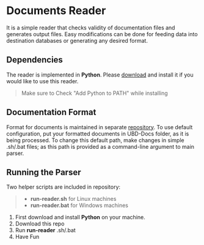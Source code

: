 # Documents Reader

It is a simple reader that checks validity of documentation files and generates output files. Easy modifications can be done for feeding data into destination databases or generating any desired format.

## Dependencies

The reader is implemented in **Python**. Please [download](https://www.python.org/downloads/) and install it if you would like to use this reader.

> Make sure to Check "Add Python to PATH" while installing

## Documentation Format

Format for documents is maintained in separate [repository](https://github.com/ubrant/documents-format). To use default configuration, put your formatted documents in UBD-Docs folder, as it is being processed. To change this default path, make changes in simple .sh/.bat files; as this path is provided as a command-line argument to main parser.

## Running the Parser

Two helper scripts are included in repository:

> * **run-reader.sh** for Linux machines
> * **run-reader.bat** for Windows machines

1. First download and install **Python** on your machine.
2. Download this repo
3. Run **run-reader** .sh/.bat
4. Have Fun

